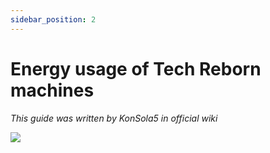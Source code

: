 ```yaml
---
sidebar_position: 2
---
```


# Energy usage of Tech Reborn machines

_This guide was written by KonSola5 in official wiki_

<img src="https://cdn.toby7002.dev/Astralinium/cdf2efea-90f2-47f7-bb17-84ac7646a85e_overclockers.png" />
